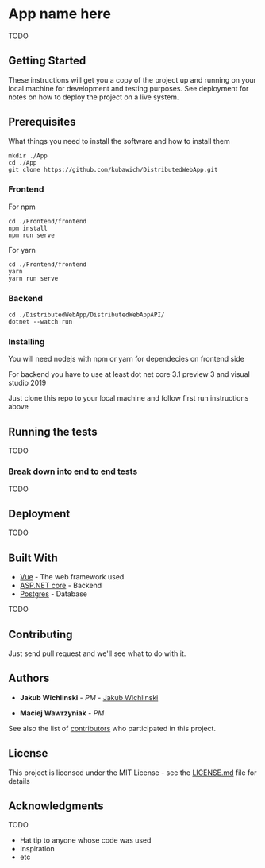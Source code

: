 # App name here

TODO

## Getting Started

These instructions will get you a copy of the project up and running on your local machine for development and testing purposes. See deployment for notes on how to deploy the project on a live system.

## Prerequisites

What things you need to install the software and how to install them

```
mkdir ./App
cd ./App
git clone https://github.com/kubawich/DistributedWebApp.git
```

### Frontend

For npm
```
cd ./Frontend/frontend
npm install
npm run serve
```

For yarn
```
cd ./Frontend/frontend
yarn 
yarn run serve
```
### Backend 

```
cd ./DistributedWebApp/DistributedWebAppAPI/
dotnet --watch run
```

### Installing

You will need nodejs with npm or yarn for dependecies on frontend side

For backend you have to use at least dot net core 3.1 preview 3 and visual studio 2019

Just clone this repo to your local machine and follow first run instructions above

## Running the tests
TODO

### Break down into end to end tests

TODO

## Deployment

TODO

## Built With

* [Vue](https://vuejs.org/) - The web framework used
* [ASP.NET core](https://dotnet.microsoft.com/apps/aspnet) - Backend
* [Postgres](https://www.postgresql.org/) - Database

TODO

## Contributing

Just send pull request and we'll see what to do with it.

## Authors

* **Jakub Wichlinski** - *PM* - [Jakub Wichlinski](https://jakub.wichlinski.pl/)

* **Maciej Wawrzyniak** - *PM* 

See also the list of [contributors](https://github.com/your/project/contributors) who participated in this project.

## License

This project is licensed under the MIT License - see the [LICENSE.md](LICENSE.md) file for details

## Acknowledgments
TODO
* Hat tip to anyone whose code was used
* Inspiration
* etc
